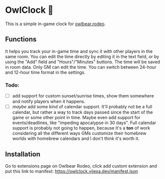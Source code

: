 # OwlClock 🦉

This is a simple in-game clock for [owlbear.rodeo](https://owlbear.rodeo). 

## Functions

It helps you track your in-game time and sync it with other players in the same room. You can edit the time directly by editing it in the text field, or by using the "Add" field and "Hours"/"Minutes" buttons. The time will be saved in room data. Only GM can edit the time. You can switch between 24-hour and 12-hour time format in the settings.

### Todo:

- [ ] add support for custom sunset/sunrise times, show them somewhere and notify players when it happens.
- [ ] <em>maybe</em> add some kind of calendar support. It'll probably not be a full calendar, but rather a way to track days passed since the start of the game or some other point in time. Maybe even add support for events/deadlines, like "impeding apocalypse in 30 days". Full calendar support is probably not going to happen, because it's a **ton** of work considering all the different ways GMs customize their homebrew worlds with homebrew calendars and I don't think it's worth it.

## Installation 

Go to extensions page on Owlbear Rodeo, click add custom extension and put this link to manifest:
https://owlclock.vijexa.dev/manifest.json
